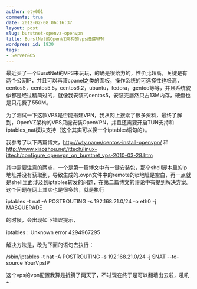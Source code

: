 ```yaml
---
author: ety001
comments: true
date: 2012-02-08 06:16:37
layout: post
slug: burstnet-openvz-openvpn
title: BurstNet的OpenVZ架构的vps搭建VPN
wordpress_id: 1930
tags:
- Server&OS
---
```


最近买了一个BurstNet的VPS来玩玩，的确是很给力的，性价比超高，关键是有两个公网IP，并且可以再装cpanel之类的面板，操作系统的可选择性也极高，centos5，centos5.5，centos6.2，ubuntu，fedora，gentoo等等，并且系统貌似都是经过精简过的，就像我安装的centos5，安装完居然只占13M内存，硬盘也是只花费了550M。

为了测试一下这款VPS是否能搭建VPN，我从网上搜索了很多资料，最终了解到，OpenVZ架构的VPS只能安装OpenVPN，并且还需要开启TUN支持和iptables_nat模块支持（这个其实可以换一个iptables语句的）。

我参考了以下两篇博文，http://wty.name/centos-install-openvpn/ 和 http://www.xiaozhou.net/ittech/linux-ittech/configure_openvpn_on_burstnet_vps-2010-03-28.htm

其中需要注意的两点，一个是第一篇博文中有一键安装包，那个shell脚本里的ip地址并没有获取到，导致生成的.ovpn文件中的remote的ip地址是空白，再一点就是shell里面涉及到iptables转发的问题，在第二篇博文的评论中有提到解决方案。这个问题在网上其实也是很多的，就是执行

iptables -t nat -A POSTROUTING -s 192.168.21.0/24 -o eth0 -j MASQUERADE

的时候，会出现如下错误提示，

iptables：Unknown error 4294967295

解决方法是，改为下面的语句去执行：

/sbin/iptables -t nat -A POSTROUTING -s 192.168.21.0/24 -j SNAT --to-source YourVpsIP

这个vps的vpn配置我算是折腾了两天了，不过现在终于是可以翻墙出去啦，吼吼~

